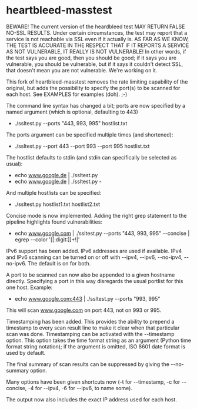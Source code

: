 heartbleed-masstest
===================

BEWARE!  The current version of the heardbleed test MAY RETURN FALSE NO-SSL
RESULTS.  Under certain circumstances, the test may report that a service is not
reachable via SSL even if it actually is.  AS FAR AS WE KNOW, THE TEST IS
ACCURATE IN THE RESPECT THAT IF IT REPORTS A SERVICE AS NOT VULNERABLE, IT
REALLY IS NOT VULNERABLE!  In other words, if the test says you are good, then
you should be good; if it says you are vulnerable, you should be vulnerable, but
if it says it couldn't detect SSL, that doesn't mean you are not vulnerable.
We're working on it.

This fork of heartbleed-masstest removes the rate limiting capability of the
original, but adds the possibility to specify the port(s) to be scanned for each
host.  See EXAMPLES for examples (doh). ;-)

The command line syntax has changed a bit; ports are now specified by a
named argument (which is optional, defaulting to 443)
* ./ssltest.py --ports "443, 993, 995" hostlist.txt

The ports argument can be specified multiple times (and shortened):
* ./ssltest.py --port 443 --port 993 --port 995 hostlist.txt

The hostlist defaults to stdin (and stdin can specifically be selected as
usual):
* echo www.google.de | ./ssltest.py
* echo www.google.de | ./ssltest.py -

And multiple hostlists can be specified:
* ./ssltest.py hostlist1.txt hostlist2.txt

Concise mode is now implemented.  Adding the right grep statement to the
pipeline highlights found vulnerabilities:
* echo www.google.com | ./ssltest.py --ports "443, 993, 995" --concise | egrep --color '[[:digit:]]+!|'

IPv6 support has been added.  IPv6 addresses are used if available.
IPv4 and IPv6 scanning can be turned on or off with --ipv4, --ipv6,
--no-ipv4, --no-ipv6.  The default is on for both.

A port to be scanned can now also be appended to a given hostname directly.
Specifying a port in this way disregards the usual portlist for this one
host.  Example:
* echo www.google.com:443 | ./ssltest.py --ports "993, 995"

This will scan www.google.com on port 443, not on 993 or 995.

Timestamping has been added.  This provides the ability to prepend a
timestamp to every scan result line to make it clear when that particular
scan was done.  Timestamping can be activated with the --timestamp option.
This option takes the time format string as an argument (Python time format
string notation); if the argument is omitted, ISO 8601 date format is used
by default.

The final summary of scan results can be suppressed by giving the
--no-summary option.

Many options have been given shortcuts now (-t for --timestamp, -c for
--concise, -4 for --ipv4, -6 for --ipv6, to name some).

The output now also includes the exact IP address used for each host.
